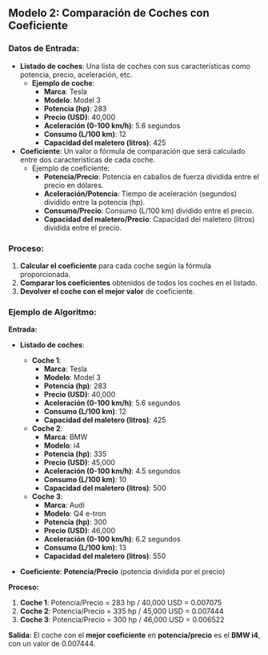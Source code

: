 ## Modelo 2: Comparación de Coches con Coeficiente

### Datos de Entrada:
- **Listado de coches**: Una lista de coches con sus características como potencia, precio, aceleración, etc.
  - **Ejemplo de coche**:
    - **Marca**: Tesla
    - **Modelo**: Model 3
    - **Potencia (hp)**: 283
    - **Precio (USD)**: 40,000
    - **Aceleración (0-100 km/h)**: 5.6 segundos
    - **Consumo (L/100 km)**: 12
    - **Capacidad del maletero (litros)**: 425
- **Coeficiente**: Un valor o fórmula de comparación que será calculado entre dos características de cada coche.
  - Ejemplo de coeficiente:
    - **Potencia/Precio**: Potencia en caballos de fuerza dividida entre el precio en dólares.
    - **Aceleración/Potencia**: Tiempo de aceleración (segundos) dividido entre la potencia (hp).
    - **Consumo/Precio**: Consumo (L/100 km) dividido entre el precio.
    - **Capacidad del maletero/Precio**: Capacidad del maletero (litros) dividida entre el precio.

### Proceso:
1. **Calcular el coeficiente** para cada coche según la fórmula proporcionada.
2. **Comparar los coeficientes** obtenidos de todos los coches en el listado.
3. **Devolver el coche con el mejor valor** de coeficiente.

### Ejemplo de Algoritmo:

**Entrada:**
- **Listado de coches**:
  - **Coche 1**:
    - **Marca**: Tesla
    - **Modelo**: Model 3
    - **Potencia (hp)**: 283
    - **Precio (USD)**: 40,000
    - **Aceleración (0-100 km/h)**: 5.6 segundos
    - **Consumo (L/100 km)**: 12
    - **Capacidad del maletero (litros)**: 425
  - **Coche 2**:
    - **Marca**: BMW
    - **Modelo**: i4
    - **Potencia (hp)**: 335
    - **Precio (USD)**: 45,000
    - **Aceleración (0-100 km/h)**: 4.5 segundos
    - **Consumo (L/100 km)**: 10
    - **Capacidad del maletero (litros)**: 500
  - **Coche 3**:
    - **Marca**: Audi
    - **Modelo**: Q4 e-tron
    - **Potencia (hp)**: 300
    - **Precio (USD)**: 46,000
    - **Aceleración (0-100 km/h)**: 6.2 segundos
    - **Consumo (L/100 km)**: 13
    - **Capacidad del maletero (litros)**: 550

- **Coeficiente**: **Potencia/Precio** (potencia dividida por el precio)

**Proceso:**
1. **Coche 1**: Potencia/Precio = 283 hp / 40,000 USD = 0.007075
2. **Coche 2**: Potencia/Precio = 335 hp / 45,000 USD = 0.007444
3. **Coche 3**: Potencia/Precio = 300 hp / 46,000 USD = 0.006522

**Salida:**
El coche con el **mejor coeficiente** en **potencia/precio** es el **BMW i4**, con un valor de 0.007444.
